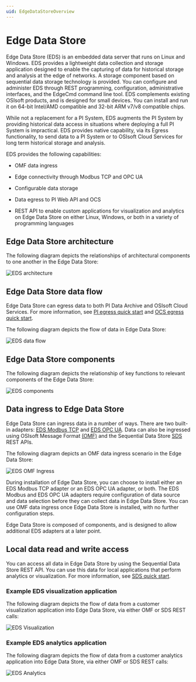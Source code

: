 ```yaml
---
uid: EdgeDataStoreOverview
---
```


# Edge Data Store

Edge Data Store (EDS) is an embedded data server that runs on Linux and Windows. EDS provides a lightweight data collection and storage application designed to enable the capturing of data for historical storage and analysis at the edge of networks. A storage component based on sequential data storage technology is provided. You can configure and administer EDS through REST programming, configuration, administrative interfaces, and the EdgeCmd command line tool. EDS complements existing OSIsoft products, and is designed for small devices. You can install and run it on 64-bit Intel/AMD compatible and 32-bit ARM v7/v8 compatible chips.

While not a replacement for a PI System, EDS augments the PI System by providing historical data access in situations where deploying a full PI System is impractical. EDS provides native capability, via its Egress functionality, to send data to a PI System or to OSIsoft Cloud Services for long term historical storage and analysis.

EDS provides the following capabilities:

- OMF data ingress

- Edge connectivity through Modbus TCP and OPC UA

- Configurable data storage

- Data egress to PI Web API and OCS

- REST API to enable custom applications for visualization and analytics on Edge Data Store on either Linux, Windows, or both in a variety of programming languages

## Edge Data Store architecture

The following diagram depicts the relationships of architectural components to one another in the Edge Data Store:

![EDS architecture](https://osisoft.github.io/Edge-Data-Store-Docs/content/images/EDSArchitecture.jpg "EDS architecture")

## Edge Data Store data flow

Edge Data Store can egress data to both PI Data Archive and OSIsoft Cloud Services. For more information, see [PI egress quick start](xref:piEgressQuickStart) and [OCS egress quick start](xref:ocsEgressQuickStart).

The following diagram depicts the flow of data in Edge Data Store:

![EDS data flow](https://osisoft.github.io/Edge-Data-Store-Docs/content/images/EDSOverview1.jpg "EDS data flow")

## Edge Data Store components

The following diagram depicts the relationship of key functions to relevant components of the Edge Data Store:

![EDS components](https://osisoft.github.io/Edge-Data-Store-Docs/content/images/EDSOverview2.jpg "EDS components")

## Data ingress to Edge Data Store

Edge Data Store can ingress data in a number of ways. There are two built-in adapters: [EDS Modbus TCP](xref:modbusQuickStart) and [EDS OPC UA](xref:opcUaQuickStart). Data can also be ingressed using OSIsoft Message Format [(OMF)](xref:omfQuickStart) and the Sequential Data Store [SDS](xref:sdsWritingData) REST APIs.

The following diagram depicts an OMF data ingress scenario in the Edge Data Store:

![EDS OMF Ingress](https://osisoft.github.io/Edge-Data-Store-Docs/content/images/EDSOMFIngress.jpg "EDS OMF Ingress")

During installation of Edge Data Store, you can choose to install either an EDS Modbus TCP adapter or an EDS OPC UA adapter, or both. The EDS Modbus and EDS OPC UA adapters require configuration of data source and data selection before they can collect data in Edge Data Store. You can use OMF data ingress once Edge Data Store is installed, with no further configuration steps.

Edge Data Store is composed of components, and is designed to allow additional EDS adapters at a later point.

## Local data read and write access

You can access all data in Edge Data Store by using the Sequential Data Store REST API. You can use this data for local applications that perform analytics or visualization. For more information, see [SDS quick start](xref:sdsQuickStart).

### Example EDS visualization application

The following diagram depicts the flow of data from a customer visualization application into Edge Data Store, via either OMF or SDS REST calls:

![EDS Visualization](https://osisoft.github.io/Edge-Data-Store-Docs/content/images/EDSVisualization.jpg "EDS Visualization")

### Example EDS analytics application

The following diagram depicts the flow of data from a customer analytics application into Edge Data Store, via either OMF or SDS REST calls:

![EDS Analytics](https://osisoft.github.io/Edge-Data-Store-Docs/content/images/EDSAnalytics.jpg "EDS Analytics")
